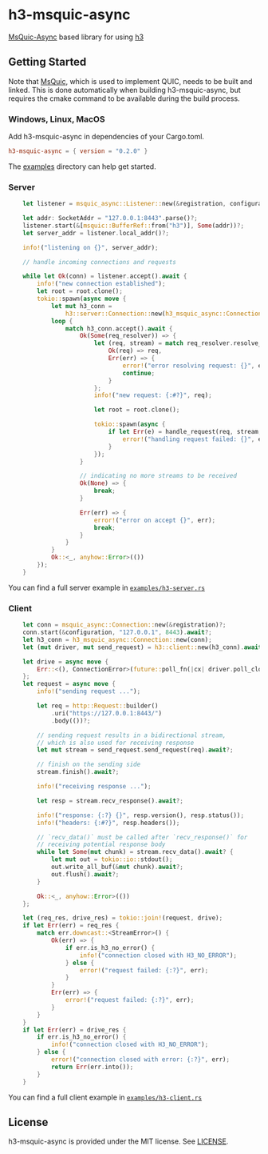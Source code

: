 # h3-msquic-async
[MsQuic-Async](https://github.com/masa-koz/msquic-async-rs/) based library for using [h3](https://github.com/hyperium/h3)

## Getting Started

Note that [MsQuic](https://github.com/microsoft/msquic), which is used to implement QUIC,
needs to be built and linked. This is done automatically when building h3-msquic-async, but
requires the cmake command to be available during the build process.

### Windows, Linux, MacOS
Add h3-msquic-async in dependencies of your Cargo.toml.
```toml
h3-msquic-async = { version = "0.2.0" }
```

The [examples](./examples/) directory can help get started.

### Server

```rust
    let listener = msquic_async::Listener::new(&registration, configuration)?;

    let addr: SocketAddr = "127.0.0.1:8443".parse()?;
    listener.start(&[msquic::BufferRef::from("h3")], Some(addr))?;
    let server_addr = listener.local_addr()?;

    info!("listening on {}", server_addr);

    // handle incoming connections and requests

    while let Ok(conn) = listener.accept().await {
        info!("new connection established");
        let root = root.clone();
        tokio::spawn(async move {
            let mut h3_conn =
                h3::server::Connection::new(h3_msquic_async::Connection::new(conn)).await?;
            loop {
                match h3_conn.accept().await {
                    Ok(Some(req_resolver)) => {
                        let (req, stream) = match req_resolver.resolve_request().await {
                            Ok(req) => req,
                            Err(err) => {
                                error!("error resolving request: {}", err);
                                continue;
                            }
                        };
                        info!("new request: {:#?}", req);

                        let root = root.clone();

                        tokio::spawn(async {
                            if let Err(e) = handle_request(req, stream, root).await {
                                error!("handling request failed: {}", e);
                            }
                        });
                    }

                    // indicating no more streams to be received
                    Ok(None) => {
                        break;
                    }

                    Err(err) => {
                        error!("error on accept {}", err);
                        break;
                    }
                }
            }
            Ok::<_, anyhow::Error>(())
        });
    }
```

You can find a full server example in [`examples/h3-server.rs`](./examples/h3-server.rs)

### Client

``` rust
    let conn = msquic_async::Connection::new(&registration)?;
    conn.start(&configuration, "127.0.0.1", 8443).await?;
    let h3_conn = h3_msquic_async::Connection::new(conn);
    let (mut driver, mut send_request) = h3::client::new(h3_conn).await?;

    let drive = async move {
        Err::<(), ConnectionError>(future::poll_fn(|cx| driver.poll_close(cx)).await)
    };
    let request = async move {
        info!("sending request ...");

        let req = http::Request::builder()
            .uri("https://127.0.0.1:8443/")
            .body(())?;

        // sending request results in a bidirectional stream,
        // which is also used for receiving response
        let mut stream = send_request.send_request(req).await?;

        // finish on the sending side
        stream.finish().await?;

        info!("receiving response ...");

        let resp = stream.recv_response().await?;

        info!("response: {:?} {}", resp.version(), resp.status());
        info!("headers: {:#?}", resp.headers());

        // `recv_data()` must be called after `recv_response()` for
        // receiving potential response body
        while let Some(mut chunk) = stream.recv_data().await? {
            let mut out = tokio::io::stdout();
            out.write_all_buf(&mut chunk).await?;
            out.flush().await?;
        }

        Ok::<_, anyhow::Error>(())
    };

    let (req_res, drive_res) = tokio::join!(request, drive);
    if let Err(err) = req_res {
        match err.downcast::<StreamError>() {
            Ok(err) => {
                if err.is_h3_no_error() {
                    info!("connection closed with H3_NO_ERROR");
                } else {
                    error!("request failed: {:?}", err);
                }
            }
            Err(err) => {
                error!("request failed: {:?}", err);
            }
        }
    }
    if let Err(err) = drive_res {
        if err.is_h3_no_error() {
            info!("connection closed with H3_NO_ERROR");
        } else {
            error!("connection closed with error: {:?}", err);
            return Err(err.into());
        }
    }
```

You can find a full client example in [`examples/h3-client.rs`](./examples/h3-client.rs)

## License

h3-msquic-async is provided under the MIT license. See [LICENSE](LICENSE).